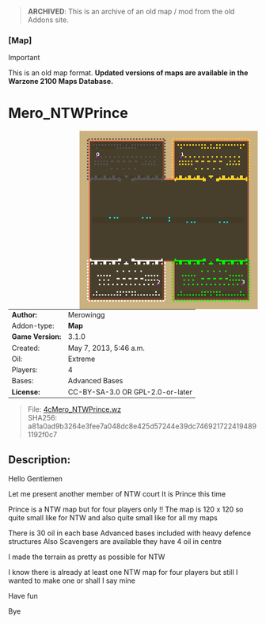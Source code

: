 > **ARCHIVED**: This is an archive of an old map / mod from the old Addons site.

### [Map]

> [!IMPORTANT]
> This is an old map format. **Updated versions of maps are available in the Warzone 2100 Maps Database.**

# Mero_NTWPrince

<img src="./preview.jpg" align="right" />

| | |
| - | - |
| __Author:__ | Merowingg |
| Addon-type: | __Map__ |
| __Game Version:__ | 3.1.0 |
| Created: | May 7, 2013, 5:46 a.m. |
| Oil: | Extreme |
| Players: | 4 |
| Bases: | Advanced Bases |
| __License:__ | CC-BY-SA-3.0 OR GPL-2.0-or-later |

> File: [4cMero_NTWPrince.wz](https://github.com/Warzone2100/old-addons-site/raw/main/assets/184/4cMero_NTWPrince.wz)  
> SHA256: a81a0ad9b3264e3fee7a048dc8e425d57244e39dc7469217224194891192f0c7

## Description:

Hello Gentlemen  

Let me present another member of NTW court  It is Prince this time  

Prince is a NTW map but for four players only !! The map is 120 x 120  so quite small like for NTW and also quite small like for all my maps  

There is 30 oil in each base  Advanced bases included with heavy defence structures  Also Scavengers are available  they have 4 oil in centre  

I made the terrain as pretty as possible for NTW  

I know there is already at least one NTW map for four players  but still I wanted to make one  or shall I say mine  

Have fun  

Bye  



